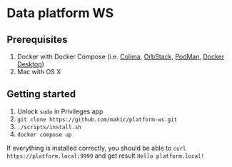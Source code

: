# Data platform WS

## Prerequisites

1. Docker with Docker Compose (i.e. [Colima](https://github.com/abiosoft/colima), [OrbStack](https://orbstack.dev/), [PodMan](https://podman.io/), [Docker Desktop](https://www.docker.com/products/docker-desktop/))
1. Mac with OS X 

## Getting started

1. Unlock `sudo` in Privileges app
1. `git clone https://github.com/mahic/platform-ws.git`
1. `./scripts/install.sh`
1. `docker compose up`

If everything is installed correctly, you should be able to 
`curl https://platform.local:9999` and get result `Hello platform.local!`